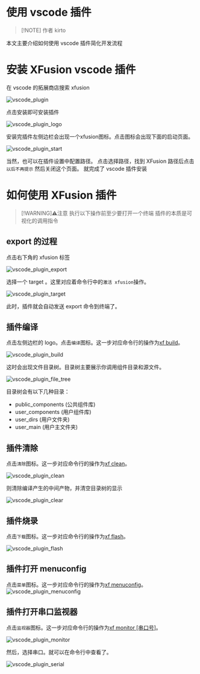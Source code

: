 # 使用 vscode 插件

> [!NOTE] 作者
> kirto

本文主要介绍如何使用 vscode 插件简化开发流程

# 安装 XFusion vscode 插件

在 vscode 的拓展商店搜索 xfusion

![vscode_plugin](/image/vscode_plugin.png)

点击安装即可安装插件

![vscode_plugin_logo](/image/vscode_plugin_logo.png)

安装完插件左侧边栏会出现一个xfusion图标。点击图标会出现下面的启动页面。

![vscode_plugin_start](/image/vscode_plugin_start.png)

当然，也可以在插件设置中配置路径。
点击<kbd>选择路径</kbd>，找到 XFusion 路径后点击 `以后不再提示` 然后关闭这个页面。
就完成了 vscode 插件安装

# 如何使用 XFusion 插件

> [!WARNING]⚠️注意
> 执行以下操作前至少要打开一个终端
> 插件的本质是可视化的调用指令

## export 的过程

点击右下角的 xfusion 标签

![vscode_plugin_export](/image/vscode_plugin_export.png)

选择一个 target 。这里对应着命令行中的`激活 xfusion`操作。

![vscode_plugin_target](/image/vscode_plugin_target.png)

此时，插件就会自动发送 export 命令到终端了。

## 插件编译

点击左侧边栏的 logo。点击`编译`图标。这一步对应命令行的操作为[xf build](xf_command_reference.md#build)。

![vscode_plugin_build](/image/vscode_plugin_build.png)

这时会出现文件目录树。目录树主要展示你调用组件目录和源文件。

![vscode_plugin_file_tree](/image/vscode_plugin_file_tree.png)

目录树会有以下几种目录：
- public_components (公共组件库)
- user_components (用户组件库)
- user_dirs (用户文件夹)
- user_main (用户主文件夹)

## 插件清除

点击`清除`图标。这一步对应命令行的操作为[xf clean](xf_command_reference.md#clean)。

![vscode_plugin_clean](/image/vscode_plugin_clean.png)

则清除编译产生的中间产物，并清空目录树的显示

![vscode_plugin_clear](/image/vscode_plugin_clear.png)


## 插件烧录

点击`下载`图标。这一步对应命令行的操作为[xf flash](xf_command_reference.md#flash)。

![vscode_plugin_flash](/image/vscode_plugin_flash.png)


## 插件打开 menuconfig

点击`菜单`图标。这一步对应命令行的操作为[xf menuconfig](xf_command_reference.md#menuconfig)。
![vscode_plugin_menuconfig](/image/vscode_plugin_menuconfig.png)


## 插件打开串口监视器

点击`监视器`图标。这一步对应命令行的操作为[xf monitor \[串口号\]](xf_command_reference.md#monitor)。

![vscode_plugin_monitor](/image/vscode_plugin_monitor.png)

然后，选择串口。就可以在命令行中查看了。

![vscode_plugin_serial](/image/vscode_plugin_serial.png)

